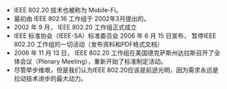 * IEEE 802.20 技术也被称为 Mobile-Fi。
* 最初由 IEEE 802.16 工作组于 2002年3月提出的。
* 2002 年 9 月， IEEE 802.20 工作组正式成立
* IEEE 标准协会（IEEE-SA）标准委员会 2006 年 6 月 15 日宣布， 暂停IEEE 802.20 工作组的一切活动（发布资料和PDF格式文档）
* 2006 年 11 月 13 日， IEEE 802.20 工作组在美国德克萨斯州达拉斯召开了全体会议（Plenary Meeting），重新开始了标准制定活动。
* 尽管举步维艰，但是我们认为IEEE 802.20应该是前途光明，因为需求永远是拉动技术进步的最大动力。